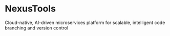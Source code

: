 # NexusTools
Cloud-native, AI-driven microservices platform for scalable, intelligent code branching and version control
